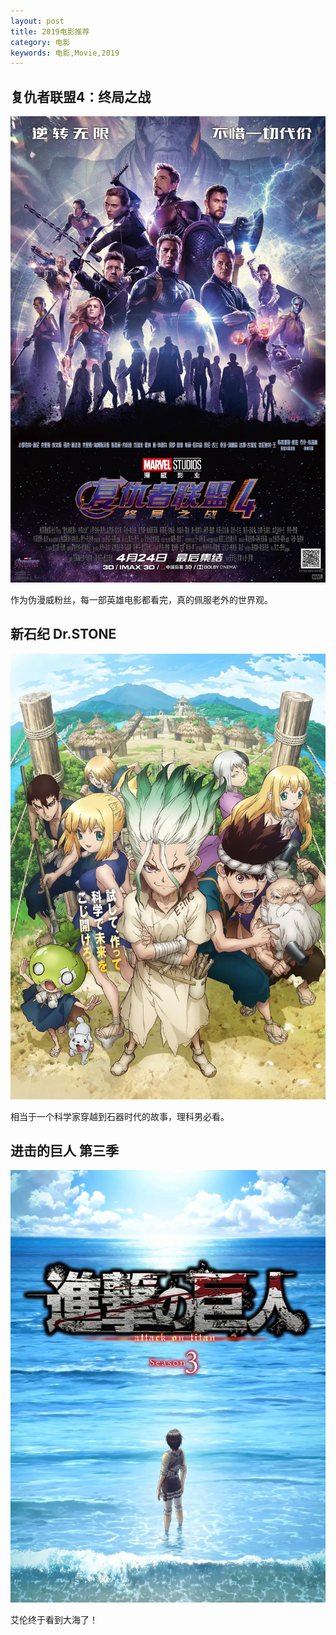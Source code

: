 ```yaml
---
layout: post
title: 2019电影推荐
category: 电影
keywords: 电影,Movie,2019
---
```


## 复仇者联盟4：终局之战

![cover](https://raw.githubusercontent.com/NeroLiang19/NeroLiang19.github.io/master/_src/Movies/2019-12/20191216_1.jpg)

作为伪漫威粉丝，每一部英雄电影都看完，真的佩服老外的世界观。

## 新石纪 Dr.STONE

![cover](https://raw.githubusercontent.com/NeroLiang19/NeroLiang19.github.io/master/_src/Movies/2019-12/20191216_2.jpg)

相当于一个科学家穿越到石器时代的故事，理科男必看。

## 进击的巨人 第三季

![cover](https://raw.githubusercontent.com/NeroLiang19/NeroLiang19.github.io/master/_src/Movies/2019-12/20191216_3.jpg)

艾伦终于看到大海了！
